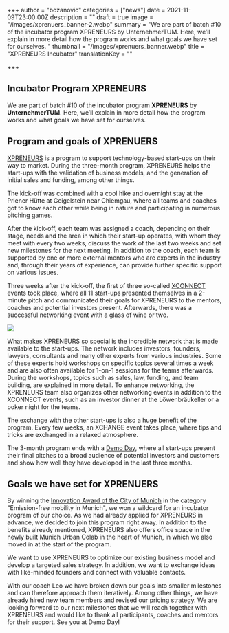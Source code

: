 +++
author = "bozanovic"
categories = ["news"]
date = 2021-11-09T23:00:00Z
description = ""
draft = true
image = "/images/xprenuers_banner-2.webp"
summary = "We are part of batch #10 of the incubator program XPRENEURS by UnternehmerTUM. Here, we’ll explain in more detail how the program works and what goals we have set for ourselves. "
thumbnail = "/images/xprenuers_banner.webp"
title = "XPRENEURS Incubator"
translationKey = ""

+++
## Incubator Program XPRENEURS

We are part of batch #10 of the incubator program **XPRENEURS** by **UnternehmerTUM**. Here, we’ll explain in more detail how the program works and what goals we have set for ourselves.

## Program and goals of XPRENUERS

[XPRENEURS](https://xpreneurs.io/) is a program to support technology-based start-ups on their way to market. During the three-month program, XPRENEURS helps the start-ups with the validation of business models, and the generation of initial sales and funding, among other things.

The kick-off was combined with a cool hike and overnight stay at the Priener Hütte at Geigelstein near Chiemgau, where all teams and coaches got to know each other while being in nature and participating in numerous pitching games.

After the kick-off, each team was assigned a coach, depending on their stage, needs and the area in which their start-up operates, with whom they meet with every two weeks, discuss the work of the last two weeks and set new milestones for the next meeting. In addition to the coach, each team is supported by one or more external mentors who are experts in the industry and, through their years of experience, can provide further specific support on various issues.

Three weeks after the kick-off, the first of three so-called [XCONNECT](https://www.linkedin.com/feed/update/urn:li:activity:6859750499831320576/) events took place, where all 11 start-ups presented themselves in a 2-minute pitch and communicated their goals for XPRENEURS to the mentors, coaches and potential investors present. Afterwards, there was a successful networking event with a glass of wine or two.

![](/images/xprenuers_xconnect.webp)

What makes XPRENEURS so special is the incredible network that is made available to the start-ups. The network includes investors, founders, lawyers, consultants and many other experts from various industries. Some of these experts hold workshops on specific topics several times a week and are also often available for 1-on-1 sessions for the teams afterwards. During the workshops, topics such as sales, law, funding, and team building, are explained in more detail. To enhance networking, the XPRENEURS team also organizes other networking events in addition to the XCONNECT events, such as an investor dinner at the Löwenbräukeller or a poker night for the teams.

The exchange with the other start-ups is also a huge benefit of the program. Every few weeks, an XCHANGE event takes place, where tips and tricks are exchanged in a relaxed atmosphere.

The 3-month program ends with a [Demo Day](), where all start-ups present their final pitches to a broad audience of potential investors and customers and show how well they have developed in the last three months.

## Goals we have set for XPRENUERS

By winning the [Innovation Award of the City of Munich](https://plan4better.de/posts/2021-08-06-innovationswettbewerb-der-stadt-munchen/) in the category "Emission-free mobility in Munich", we won a wildcard for an incubator program of our choice. As we had already applied for XPRENEURS in advance, we decided to join this program right away. In addition to the benefits already mentioned, XPRENEURS also offers office space in the newly built Munich Urban Colab in the heart of Munich, in which we also moved in at the start of the program.

We want to use XPRENEURS to optimize our existing business model and develop a targeted sales strategy. In addition, we want to exchange ideas with like-minded founders and connect with valuable contacts.

With our coach Leo we have broken down our goals into smaller milestones and can therefore approach them iteratively. Among other things, we have already hired new team members and revised our pricing strategy. We are looking forward to our next milestones that we will reach together with XPRENEURS and would like to thank all participants, coaches and mentors for their support. See you at Demo Day!